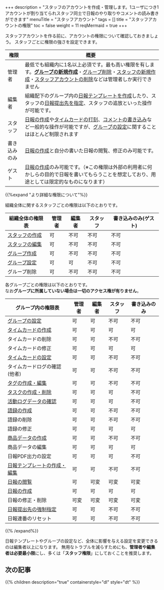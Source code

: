+++
description = "スタッフのアカウントを作成・管理します。1ユーザにつき1アカウントが割り当てられスタッフ同士で日報のやり取りやコメントの読み書きができます"
menuTitle = "スタッフアカウント"
tags = []
title = "スタッフアカウントの権限"
toc = false
weight = 11
reqMermaid = true
+++

スタッフアカウントを作る前に、アカウントの権限について確認しておきましょう。
スタッフごとに権限の強さを設定できます。

|権限|概要|
|---|---|
|管理者|最低でも組織内に1名以上必須です。最も高い権限を有します。[**グループの新規作成**](/manual/initial-setting/make-group/)・[グループ削除](/manual/remove/group/)・[スタッフの新規作成](/manual/initial-setting/staff/make/)・[スタッフアカウントの削除](/manual/remove/staff/)などは管理者しか実行できません|
|編集者|組織配下のグループ内の[日報テンプレートを作成](/manual/initial-setting/template/make/)したり、スタッフの[日報提出先を指定](/manual/initial-setting/advanced-setting/dist/)、スタッフの追放といった操作が可能です。|
|スタッフ|[日報の作成](/manual/write-report/)や[タイムカードの打刻](/manual/timecard/input/)、[コメントの書き込み](/manual/read-report/comment/)など一般的な操作が可能ですが、[グループの設定](/manual/initial-setting/make-group/)に関することはほとんど制限されます|
|書き込みのみ|[日報の作成](/manual/write-report/)と自分の書いた日報の閲覧、修正のみ可能です。|
|ゲスト|[日報の作成](/manual/write-report/)のみ可能です。（※この権限は外部の利用者に何かしらの目的で日報を書いてもらうことを想定しており、用途としては限定的なものになります）|


{{%expand "より詳細な権限について"%}}

組織全体に関するスタッフごとの権限は以下のとおりです。

|組織全体の権限表|管理者|編集者|スタッフ|書き込みのみ(ゲスト)|
|---|---|---|---|---|
|[スタッフの作成](/manual/initial-setting/staff/make/)|可|不可|不可|不可|
|[スタッフの編集](/manual/initial-setting/staff/manage/)|可|不可|不可|不可|
|[グループ作成](/manual/initial-setting/make-group/)|可|不可|不可|不可|
|[グループ設定](/manual/initial-setting/make-group/)|可|可|不可|不可|
|グループ削除|可|不可|不可|不可|

各グループごとの権限は以下のとおりです。  
なお**グループに所属していない場合は一切のアクセス権が有りません**。

|グループ内の権限表|管理者|編集者|スタッフ|書き込みのみ|
|---|---|---|---|---|
|[グループの設定](/manual/initial-setting/make-group/)|可|可|不可|不可|
|[タイムカードの作成](/manual/timecard/input/)|可|可|可|可|
|タイムカードの削除|可|可|不可|不可|
|タイムカードの修正|可|可|可|可|
|[タイムカードの設定](/manual/timecard/setting/)|可|可|不可|不可|
|タイムカードログの確認(他者)|可|可|不可|不可|
|[タグの作成・編集](/manual/initial-setting/advanced-setting/tag/)|可|可|不可|不可|
|[タスクの作成・削除](/manual/task/add/)|可|可|可|不可|
|[活動ログデータの確認](/manual/initial-setting/advanced-setting/log/)|可|可|可|不可|
|[語録の作成](/manual/initial-setting/advanced-setting/goroku/)|可|可|不可|不可|
|語録の削除|可|可|不可|不可|
|語録の修正|可|可|可|可|
|[商品データの作成](/manual/initial-setting/advanced-setting/point/)|可|可|不可|不可|
|商品データの編集|可|可|可|可|
|日報PDF出力の設定|可|可|可|不可|
|[日報テンプレートの作成・編集](/manual/initial-setting/template/)|可|可|不可|不可|
|[日報の閲覧](/manual/read-report/)|可|可変|可変|可変|
|[日報の作成](/manual/write-report/)|可|可|可|可|
|日報の修正・削除|可変|可変|可変|可変|
|[日報提出先の強制指定](/manual/initial-setting/advanced-setting/dist/)|可|可|不可|不可|
|日報連番のリセット|可|可|不可|不可|

{{% /expand%}}

日報テンプレートやグループの設定など、全体に影響を与える設定を変更できるのは編集者以上になります。
無用なトラブルを減らすためにも、**管理者や編集者は必要最小限**にし、多くは「**スタッフ権限**」にしておくことを推奨します。


## 次の記事

{{% children description="true" containerstyle="dl" style="dt" %}}
